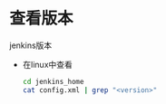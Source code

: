 # 查看版本

jenkins版本

-   在linux中查看
    ```bash
    cd jenkins_home
    cat config.xml | grep "<version>"
    ```
